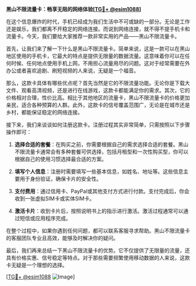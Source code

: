 **黑山不限流量卡：畅享无阻的网络体验[[TG💪+ @esim1088](https://t.me/s/esim1088)]**

在这个信息爆炸的时代，手机已经成为我们生活中不可或缺的一部分。无论是工作还是娱乐，我们都离不开稳定的网络连接。而说到网络连接，就不得不提手机卡和流量卡。今天，我们要给大家推荐一款非常实用的产品——黑山不限流量卡。

首先，让我们来了解一下什么是黑山不限流量卡。简单来说，这是一款可以在黑山地区使用的手机卡，它最大的特点是提供无限量的数据流量。这意味着你可以在任何时候、任何地点使用手机上网，不用担心流量用尽的问题。这对于经常需要在外办公或者喜欢追剧、刷短视频的人来说，无疑是一个福音。

那么，这款卡具体有哪些优点呢？首先当然是它的不限流量功能。无论你是下载大文件、观看高清视频，还是进行在线游戏，这款卡都能满足你的需求。其次，它的价格相对合理，性价比高。相比于其他地区的流量卡，黑山不限流量卡的价格更加亲民，适合各种预算的人群。此外，这款卡的信号覆盖范围广，无论是在城市还是乡村，都能保证稳定的网络连接。

接下来，我们来谈谈如何注册这款卡。注册过程其实非常简单，只需按照以下步骤操作即可：

1. **选择合适的套餐**：在购买之前，你需要根据自己的需求选择合适的套餐。黑山不限流量卡通常会有多种套餐可供选择，包括月租型和一次性购买型，你可以根据自己的使用习惯选择最合适的方案。

2. **填写个人信息**：注册时需要填写一些基本信息，如姓名、地址等。这些信息主要用于身份验证，确保卡片的安全性。

3. **支付费用**：通过信用卡、PayPal或其他支付方式进行付款。支付完成后，你会收到一张虚拟SIM卡或实体SIM卡。

4. **激活卡片**：收到卡片后，按照说明书上的指示进行激活。激活过程通常可以通过短信或应用程序完成。

在整个过程中，如果你遇到任何问题，都可以联系客服寻求帮助。黑山不限流量卡的客服团队专业且高效，能够及时解决你的疑问。

最后，我们再来总结一下黑山不限流量卡的优势。它不仅提供了无限量的流量，还具有价格实惠、信号稳定等特点。对于那些需要频繁使用移动数据的人来说，这款卡无疑是一个理想的选择。

[[TG💪+ @esim1088](https://t.me/s/esim1088) ![Image](https://i.postimg.cc/4NQfJmqS/Snipaste-2025-05-13-00-14-12.png)]